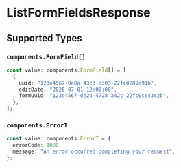 # ListFormFieldsResponse


## Supported Types

### `components.FormField[]`

```typescript
const value: components.FormField[] = [
  {
    uuid: "123e4567-0a0a-43c3-b303-22fc0289c91b",
    editDate: "2025-07-01 12:00:00",
    formUuid: "123e4567-de24-4728-a42c-22fc0ce43c2b",
  },
];
```

### `components.ErrorT`

```typescript
const value: components.ErrorT = {
  errorCode: 1000,
  message: "An error occurred completing your request",
};
```

